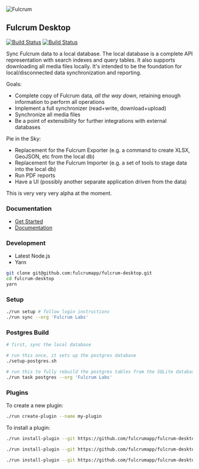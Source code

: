 ![Fulcrum](https://d2ppvlu71ri8gs.cloudfront.net/items/322R2o0M300C043H1Y0u/fulcrum-desktop.png)

## Fulcrum Desktop

[![Build Status](https://travis-ci.org/fulcrumapp/fulcrum-desktop.svg?branch=master)](https://travis-ci.org/fulcrumapp/fulcrum-desktop)
[![Build Status](https://ci.appveyor.com/api/projects/status/orvg142ommlitw7v?svg=true)](https://ci.appveyor.com/project/zhm/fulcrum-desktop)

Sync Fulcrum data to a local database. The local database is a complete API representation with search indexes and
query tables. It also supports downloading all media files locally. It's intended to be the foundation for local/disconnected data synchronization and reporting.

Goals:

* Complete copy of Fulcrum data, _all the way down_, retaining enough information to perform all operations
* Implement a full synchronizer (read+write, download+upload)
* Synchronize all media files
* Be a point of extensibility for further integrations with external databases

Pie in the Sky:

* Replacement for the Fulcrum Exporter (e.g. a command to create XLSX, GeoJSON, etc from the local db)
* Replacement for the Fulcrum Importer (e.g. a set of tools to stage data into the local db)
* Run PDF reports
* Have a UI (possibly another separate application driven from the data)

This is very very very alpha at the moment.

### Documentation

* [Get Started](/docs/installation)
* [Documentation](/docs)

### Development

* Latest Node.js
* Yarn

```sh
git clone git@github.com:fulcrumapp/fulcrum-desktop.git
cd fulcrum-desktop
yarn
```

### Setup

```sh
./run setup # follow login instructions
./run sync --org 'Fulcrum Labs'
```

### Postgres Build

```sh
# first, sync the local database

# run this once, it sets up the postgres database
./setup-postgres.sh

# run this to fully rebuild the postgres tables from the SQLite database
./run task postgres --org 'Fulcrum Labs'
```

### Plugins

To create a new plugin:

```sh
./run create-plugin --name my-plugin
```

To install a plugin:

```sh
./run install-plugin --git https://github.com/fulcrumapp/fulcrum-desktop-reports

./run install-plugin --git https://github.com/fulcrumapp/fulcrum-desktop-postgres

./run install-plugin --git https://github.com/fulcrumapp/fulcrum-desktop-s3-upload
```

